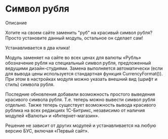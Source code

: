 # Символ рубля

Описание 

Хотите на своем сайте заменить "руб" на красивый символ рубля? Просто установите данный модуль, остальное он сделает сам! 

Устанавливается в два клика! 

Модуль заменяет на сайте во всех ценах для валюты «Рубль» обозначение рубля на специальный символ рубля, предложенный ведущими дизайн-студиями. Замена выполняется автоматически (если для вывода цены используется стандартная функция CurrencyFormat()). При этом в настройках модуля можно указать внешний вид (шрифт и стиль) символа рубля. 

Последние обновления добавили возможность простого выведения красивого символа рубля. Т.е. теперь можно вывести символ рубля отдельно. Также теперь существует возможность вывода красивого рублика на всех редакциях 1С-Битрикс, независимо от наличия модулей «Валюты» и «Интернет-магазин». 

Решение не зависит от других модулей и устанавливается на любую версию БУС, включая «Первый сайт». 

